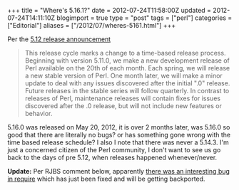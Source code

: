 +++
title = "Where's 5.16.1?"
date = 2012-07-24T11:58:00Z
updated = 2012-07-24T14:11:10Z
blogimport = true 
type = "post"
tags = ["perl"]
categories = ["Editorial"]
aliases = ["/2012/07/wheres-5161.html"]
+++

Per the [5.12 release announcement][perl]

> This release cycle marks a change to a time-based release process. Beginning with version 5.11.0, we make a new
development release of Perl available on the 20th of each month. Each spring, we will release a new stable version of
Perl. One month later, we will make a minor update to deal with any issues discovered after the initial ".0" release.
Future releases in the stable series will follow quarterly. In contrast to releases of Perl, maintenance releases will
contain fixes for issues discovered after the .0 release, but will not include new features or behavior.

5.16.0 was released on May 20, 2012, it is over 2 months later, was 5.16.0 so good that there are literally no bugs? or
has something gone wrong with the time based release schedule? I also I note that there was never a 5.14.3. I'm just a
concerned citizen of the Perl community, I don't want to see us go back to the days of pre 5.12, when releases happened
whenever/never.

**Update:** Per RJBS comment below, apparently [there was an interesting bug in require][rjbs] which has just been
fixed and will be getting backported.

[perl]: http://dev.perl.org/perl5/news/2010/perl-5.12.0.html
[rjbs]: http://www.xray.mpe.mpg.de/mailing-lists/perl5-porters/2012-07/msg00954.html
